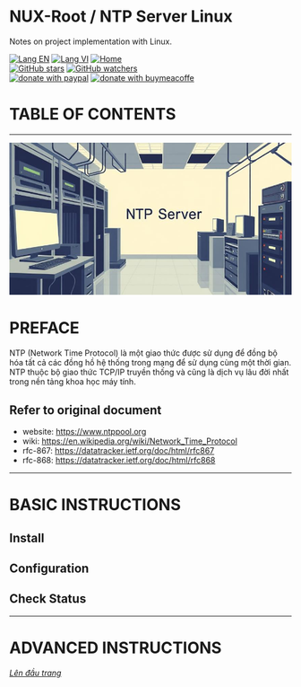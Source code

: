 # NUX-Root / NTP Server Linux
Notes on project implementation with Linux.

[![Lang EN](https://img.shields.io/badge/lang-en-yellow)](NtpSvr-CLi.md)
[![Lang VI](https://img.shields.io/badge/lang-vi-green)](NtpSvr-CLi.vi.md)
[![Home](https://img.shields.io/badge/Main-blue)](../README.md)<br/>
[![GitHub stars](https://img.shields.io/github/stars/quachdoduy/NUX-Root?logo=GitHub&style=flat&color=red)](https://github.com/quachdoduy/NUX-Root/stargazers)
[![GitHub watchers](https://img.shields.io/github/watchers/quachdoduy/NUX-Root?logo=GitHub&style=flat&color=blue)](https://github.com/quachdoduy/NUX-Root/watchers)<br/>
[![donate with paypal](https://img.shields.io/badge/Like_it%3F-Donate!-green?logo=githubsponsors&logoColor=orange&style=flat)](https://paypal.me/quachdoduy)
[![donate with buymeacoffe](https://img.shields.io/badge/Like_it%3F-Donate!-blue?logo=githubsponsors&logoColor=orange&style=flat)](https://buymeacoffee.com/quachdoduy)

# TABLE OF CONTENTS

---

<img alt="Keep Alived" src="../assets/images/NtpSvr-CLi.png">

# PREFACE
NTP (Network Time Protocol) là một giao thức được sử dụng để đồng bộ hóa tất cả các đồng hồ hệ thống trong mạng để sử dụng cùng một thời gian.
NTP thuộc bộ giao thức TCP/IP truyền thống và cũng là dịch vụ lâu đời nhất trong nền tảng khoa học máy tính.

## Refer to original document
- website: https://www.ntppool.org
- wiki: https://en.wikipedia.org/wiki/Network_Time_Protocol
- rfc-867: https://datatracker.ietf.org/doc/html/rfc867
- rfc-868: https://datatracker.ietf.org/doc/html/rfc868

---

# BASIC INSTRUCTIONS
## Install
## Configuration
## Check Status

---

# ADVANCED INSTRUCTIONS

*[Lên đầu trang](#nux-root--ntp-server-linux)*